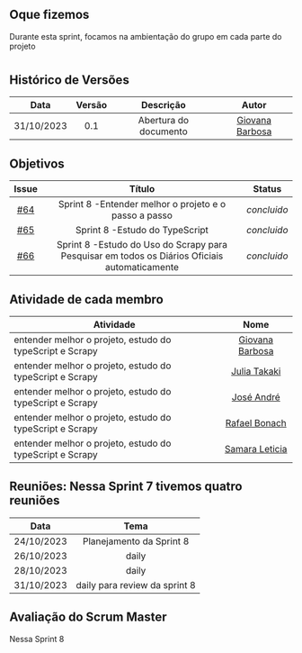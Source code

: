 ## Oque fizemos

Durante esta sprint, focamos na ambientação do grupo em cada parte do projeto

#

## Histórico de Versões

| Data       | Versão | Descrição                                 | Autor             |
| :--------: | :----: | :--------------------:                    | :---------------: |
| 31/10/2023 |  0.1   | Abertura do documento                     | [Giovana Barbosa ](https://github.com/gio221) |

## Objetivos
|                            Issue                             |              Título               |                    Status                     |
| :----------------------------------------------------------: | :-------------------------------: | :-------------------------------------------------: |
| [#64](https://github.com/unb-mds/2023-2-Squad07/issues/64) |  Sprint 8 -Entender melhor o projeto e o passo a passo  |_concluido_  |
| [#65](https://github.com/unb-mds/2023-2-Squad07/issues/65) |  Sprint 8 -Estudo do TypeScript  |_concluido_  |
| [#66](https://github.com/unb-mds/2023-2-Squad07/issues/66) |  Sprint 8 -Estudo do Uso do Scrapy para Pesquisar em todos os Diários Oficiais automaticamente  |_concluido_   |

## Atividade de cada membro
 Atividade        |                                                                           Nome                                                                            |
| ------------- | :-------------------------------------------------------------------------------------------------------------------------------------------------------: |
|entender melhor o projeto, estudo do typeScript e Scrapy|                                                    [Giovana Barbosa ](https://github.com/gio221)                                                    |
|  entender melhor o projeto, estudo do typeScript e Scrapy|                                                    [Julia Takaki](https://github.com/juliatakaki)                                                    |
|entender melhor o projeto, estudo do typeScript e Scrapy|                [José André](https://github.com/joseandre25)                                                     |
|entender melhor o projeto, estudo do typeScript e Scrapy  |                                                    [Rafael Bonach](https://github.com/RafaBonach)                                                    |
| entender melhor o projeto, estudo do typeScript e Scrapy |                                                    [Samara Leticia](https://github.com/samarawwleticia)       |  


## Reuniões: Nessa Sprint 7 tivemos quatro reuniões

| Data       | Tema                             
| :---------:| :---------------------------------------------:      
| 24/10/2023 |  Planejamento da Sprint 8
| 26/10/2023 |  daily  
| 28/10/2023 |  daily  
| 31/10/2023 |  daily  para review da sprint 8

## Avaliação do Scrum Master

Nessa Sprint 8 